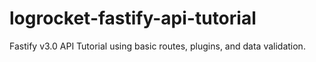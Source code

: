 # logrocket-fastify-api-tutorial
Fastify v3.0 API Tutorial using basic routes, plugins, and data validation.
